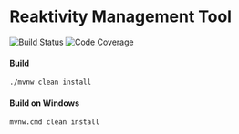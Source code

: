 # Reaktivity Management Tool

[![Build Status][build-status-image]][build-status]
[![Code Coverage][code-coverage-image]][code-coverage]

#### Build
```bash
./mvnw clean install
```
#### Build on Windows
```bash
mvnw.cmd clean install
```

[build-status-image]: https://github.com/reaktivity/rym.java/workflows/build/badge.svg
[build-status]: https://github.com/reaktivity/rym.java/actions
[code-coverage-image]: https://codecov.io/gh/reaktivity/rym.java/branch/develop/graph/badge.svg
[code-coverage]: https://codecov.io/gh/reaktivity/rym.java
